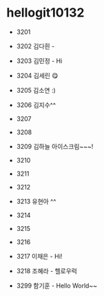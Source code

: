 # hellogit10132
* 3201 


* 3202 김다흰 - 


* 3203 김민정 - Hi


* 3204 김세린 😋


* 3205 김소연 :)

* 3206 김지수^^


* 3207


* 3208


* 3209 김하늘 아이스크림~~~!


* 3210


* 3211


* 3212


* 3213 유현아 ^^


* 3214


* 3215


* 3216


* 3217 이채은 - Hi!


* 3218 조혜라 - 헬로우럭


* 3299 함기훈 - Hello World~~
